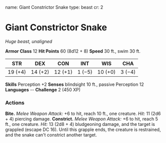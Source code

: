 name: Giant Constrictor Snake
type: beast
cr: 2

# Giant Constrictor Snake
_Huge beast, unaligned_

**Armor Class** 12
**Hit Points** 60 (8d12 + 8)
**Speed** 30 ft., swim 30 ft.

| STR     | DEX     | CON     | INT     | WIS     | CHA     |
|---------|---------|---------|---------|---------|---------|
| 19 (+4) | 14 (+2) | 12 (+1) | 1 (−5)  | 10 (+0) | 3 (−4)  |

**Skills** Perception +2
**Senses** blindsight 10 ft., passive Perception 12
**Languages** --
**Challenge** 2 (450 XP)

### Actions
**Bite.** _Melee Weapon Attack:_ +6 to hit, reach 10 ft., one creature. _Hit:_ 11 (2d6 + 4) piercing damage.
**Constrict.** _Melee Weapon Attack:_ +6 to hit, reach 5 ft., one creature. _Hit:_ 13 (2d8 + 4) bludgeoning damage, and the target is grappled (escape DC 16). Until this grapple ends, the creature is restrained, and the snake can't constrict another target.
